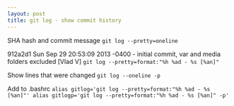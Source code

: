 ```yaml
---
layout: post
title: git log - show commit history
---
```

SHA hash and commit message
`git log --pretty=oneline`


912a2d1 Sun Sep 29 20:53:09 2013 -0400 - initial commit, var and media
folders excluded [Vlad V]
`git log --pretty=format:"%h %ad - %s [%an]"`

Show lines that were changed
`git log --oneline -p`

Add to .bashrc
`alias gitlog='git log --pretty=format:"%h %ad - %s [%an]"'
alias gitlogp='git log --pretty=format:"%h %ad - %s [%an]" -p'`
